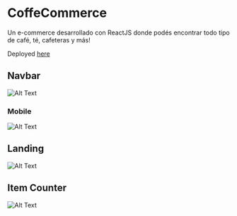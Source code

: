 # CoffeCommerce

Un e-commerce desarrollado con ReactJS donde podés encontrar todo tipo de café, té, cafeteras y más!

Deployed [here](https://coffeecommerce.netlify.app/)

## Navbar

![Alt Text](https://media.giphy.com/media/jxOPky0mPzVh3xPsgr/giphy.gif)

### Mobile

![Alt Text](https://media.giphy.com/media/7a9P43IZ3BvWo4g2dT/giphy.gif)

## Landing

![Alt Text](https://i.imgur.com/RYOIqtG.png)

## Item Counter

![Alt Text](https://media.giphy.com/media/ri4nABHPff8wdoqCgt/giphy.gif)
